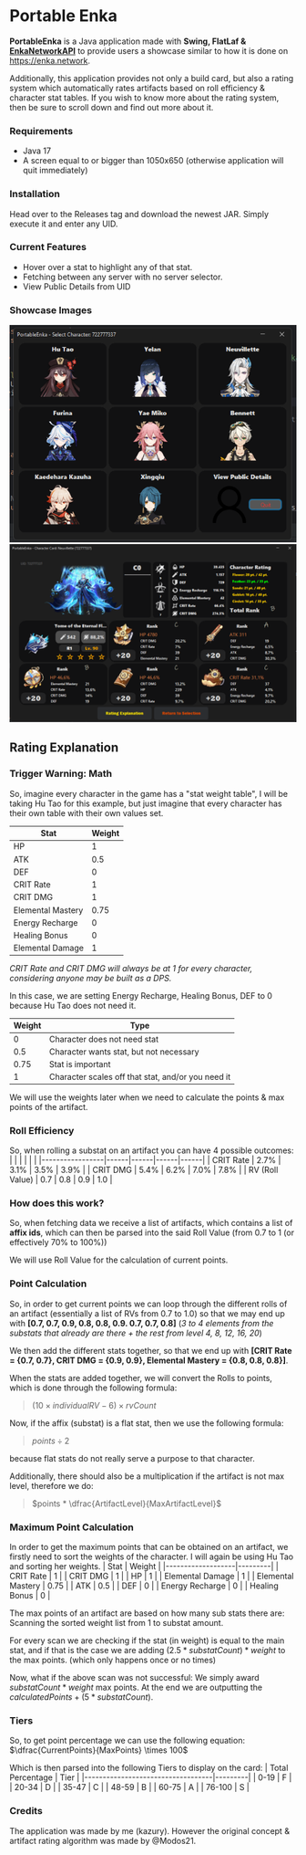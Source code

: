 # Portable Enka
**PortableEnka** is a Java application made with **Swing, FlatLaf & [EnkaNetworkAPI](https://github.com/kazuryyx/EnkaNetworkAPI)** to provide users a showcase similar to how it is done on https://enka.network.

Additionally, this application provides not only a build card, but also a rating system which automatically rates artifacts based on roll efficiency & character stat tables. If you wish to know more about the rating system, then be sure to scroll down and find out more about it.

### Requirements
- Java 17
- A screen equal to or bigger than 1050x650 (otherwise  application will quit immediately)

### Installation
Head over to the Releases tag and download the newest JAR. Simply execute it and enter any UID.

### Current Features
- Hover over a stat to highlight any of that stat.
- Fetching between any server with no server selector.
- View Public Details from UID

### Showcase Images
![img.png](img.png)
![img_1.png](img_1.png)

## Rating Explanation
### Trigger Warning: Math

So, imagine every character in the game has a "stat weight table", I will be taking Hu Tao for this example, but just imagine that every character has their own table with their own values set.

| Stat              |  Weight |
|-------------------|---------|
| HP                |    1    |
| ATK               |   0.5   |
| DEF               |    0    |
| CRIT Rate         |    1    |
| CRIT DMG          |    1    |
| Elemental Mastery |   0.75  |
| Energy Recharge   |    0    |
| Healing Bonus     |    0    |
| Elemental Damage  |    1    |

*CRIT Rate and CRIT DMG will always be at 1 for every character, considering anyone may be built as a DPS.*

In this case, we are setting Energy Recharge, Healing Bonus, DEF to 0 because Hu Tao does not need it.

| Weight |  Type                                              |
|--------|----------------------------------------------------|
| 0      | Character does not need stat                       |
| 0.5    | Character wants stat, but not necessary            |
| 0.75   | Stat is important                                  |
| 1      | Character scales off that stat, and/or you need it |

We will use the weights later when we need to calculate the points & max points of the artifact.

### Roll Efficiency
So, when rolling a substat on an artifact you can have 4 possible outcomes:
|                 |      |      |      |      |
|-----------------|------|------|------|------|
| CRIT Rate       | 2.7% | 3.1% | 3.5% | 3.9% |
| CRIT DMG        | 5.4% | 6.2% | 7.0% | 7.8% |
| RV (Roll Value) |  0.7 |  0.8 |  0.9 |  1.0 |

### How does this work?
So, when fetching data we receive a list of artifacts, which contains a list of **affix ids**, which can then be parsed into the said Roll Value (from 0.7 to 1 (or effectively 70% to 100%))

We will use Roll Value for the calculation of current points.
### Point Calculation
So, in order to get current points we can loop through the different rolls of an artifact (essentially a list of RVs from 0.7 to 1.0) so that we may end up with **[0.7, 0.7, 0.9, 0.8, 0.8, 0.9. 0.7, 0.7, 0.8]** (*3 to 4 elements from the substats that already are there + the rest from level 4, 8, 12, 16, 20*)

We then add the different stats together, so that we end up with **[CRIT Rate = {0.7, 0.7}, CRIT DMG = {0.9, 0.9}, Elemental Mastery = {0.8, 0.8, 0.8}]**.

When the stats are added together, we will convert the Rolls to points, which is done through the following formula:
> $(10 \times individualRV - 6) \times rvCount$

Now, if the affix (substat) is a flat stat, then we use the following formula:
> $points \div 2$

because flat stats do not really serve a purpose to that character.

Additionally, there should also be a multiplication if the artifact is not max level, therefore we do:

> $points * \dfrac{ArtifactLevel}{MaxArtifactLevel}$
### Maximum Point Calculation
In order to get the maximum points that can be obtained on an artifact, we firstly need to sort the weights of the character. I will again be using Hu Tao and sorting her weights.
| Stat              |  Weight |
|-------------------|---------|
| CRIT Rate         |    1    |
| CRIT DMG          |    1    |
| HP                |    1    |
| Elemental Damage  |    1    |
| Elemental Mastery |   0.75  |
| ATK               |   0.5   |
| DEF               |    0    |
| Energy Recharge   |    0    |
| Healing Bonus     |    0    |

The max points of an artifact are based on how many sub stats there are: Scanning the sorted weight list from 1 to substat amount.

For every scan we are checking if the stat (in weight) is equal to the main stat, and if that is the case we are adding $(2.5 * substatCount) * weight$ to the max points. (which only happens once or no times)

Now, what if the above scan was not successful: We simply award $substatCount * weight$ max points. At the end we are outputting the $calculatedPoints + (5 * substatCount)$.
### Tiers
So, to get point percentage we can use the following equation: $\dfrac{CurrentPoints}{MaxPoints} \times 100$

Which is then parsed into the following Tiers to display on the card:
| Total Percentage                  |   Tier  |
|-----------------------------------|---------|
| 0-19                              |    F    |
| 20-34                             |    D    |
| 35-47                             |    C    |
| 48-59                             |    B    |
| 60-75                             |    A    |
| 76-100                            |    S    |

### Credits
The application was made by me (kazury). However the original concept & artifact rating algorithm was made by @Modos21.